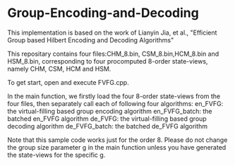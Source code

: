# Group-Encoding-and-Decoding
This implementation is based on the work of Lianyin Jia, et al., "Efficient Group based Hilbert Encoding and Decoding Algorithms" 

This repositary contains four files:CHM_8.bin, CSM_8.bin,HCM_8.bin and HSM_8.bin, corresponding to four procomputed 8-order state-views, namely CHM, CSM, HCM and HSM. 
 
To get start, open and execute FVFG.cpp. 

In the main function, we firstly load the four 8-order state-views from the four files, then separately call each of following four algorithms:
en_FVFG: the virtual-filling based group encoding algorithm
en_FVFG_batch: the batched en_FVFG algorithm
de_FVFG: the virtual-filling based group decoding algorithm
de_FVFG_batch: the batched de_FVFG algorithm

Note that this sample code works just for the order 8. Please do not change the group size parameter g in the main function unless you have generated the state-views for the specific g.